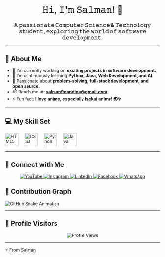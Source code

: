 <br clear="both">

<h1 align="center">𝙷𝚒, 𝙸'𝚖 𝚂𝚊𝚕𝚖𝚊𝚗! 👋</h1>
<h3 align="center">𝙰 𝚙𝚊𝚜𝚜𝚒𝚘𝚗𝚊𝚝𝚎 𝙲𝚘𝚖𝚙𝚞𝚝𝚎𝚛 𝚂𝚌𝚒𝚎𝚗𝚌𝚎 & 𝚃𝚎𝚌𝚑𝚗𝚘𝚕𝚘𝚐𝚢 𝚜𝚝𝚞𝚍𝚎𝚗𝚝, 𝚎𝚡𝚙𝚕𝚘𝚛𝚒𝚗𝚐 𝚝𝚑𝚎 𝚠𝚘𝚛𝚕𝚍 𝚘𝚏 𝚜𝚘𝚏𝚝𝚠𝚊𝚛𝚎 𝚍𝚎𝚟𝚎𝚕𝚘𝚙𝚖𝚎𝚗𝚝.</h3>

---

## 🚀 About Me
- 🔭 I’m currently working on **exciting projects in software development.**  
- 🌱 I’m continuously learning **Python, Java, Web Development, and AI.**  
- 🎯 Passionate about **problem-solving, full-stack development, and open source.**  
- 📫 Reach me at: **[salman9nandina@gmail.com](mailto:salman9nandina@gmail.com)**  
- ⚡ Fun fact: **I love anime, especially Isekai anime! 🌏✨**  

---

## 💻 My Skill Set  
<p align="left">
  <img src="https://cdn.jsdelivr.net/gh/devicons/devicon/icons/html5/html5-original.svg" height="43" alt="HTML5" />
  <img width="12" />
  <img src="https://cdn.jsdelivr.net/gh/devicons/devicon/icons/css3/css3-original.svg" height="43" alt="CSS3" />
  <img width="12" />
  <img src="https://cdn.jsdelivr.net/gh/devicons/devicon/icons/python/python-original.svg" height="43" alt="Python" />
  <img width="12" />
  <img src="https://cdn.jsdelivr.net/gh/devicons/devicon/icons/java/java-original.svg" height="43" alt="Java" />
</p>

---


## 🔗 Connect with Me  
<p align="center">
  <a href="https://www.youtube.com/@yourchannel" target="_blank">
    <img src="https://img.shields.io/badge/-YouTube-FF0000?style=for-the-badge&logo=youtube&logoColor=white" alt="YouTube" />
  </a>
  <a href="https://www.instagram.com/salman9sun/" target="_blank">
    <img src="https://img.shields.io/badge/-Instagram-E4405F?style=for-the-badge&logo=instagram&logoColor=white" alt="Instagram" />
  </a>
  <a href="https://bd.linkedin.com/in/salman9sun" target="_blank">
    <img src="https://img.shields.io/badge/-LinkedIn-0077B5?style=for-the-badge&logo=linkedin&logoColor=white" alt="LinkedIn" />
  </a>
  <a href="https://www.facebook.com/SALMAN9SUN" target="_blank">
    <img src="https://img.shields.io/badge/-Facebook-1877F2?style=for-the-badge&logo=facebook&logoColor=white" alt="Facebook" />
  </a>
  <a href="https://wa.link/aqvbju" target="_blank">
    <img src="https://img.shields.io/badge/-WhatsApp-25D366?style=for-the-badge&logo=whatsapp&logoColor=white" alt="WhatsApp" />
  </a>
</p>



## 🐍 Contribution Graph  
<picture>
  <source media="(prefers-color-scheme: dark)" srcset="https://raw.githubusercontent.com/tobiasmeyhoefer/tobiasmeyhoefer/output/github-snake-dark.svg" />
  <source media="(prefers-color-scheme: light)" srcset="https://raw.githubusercontent.com/tobiasmeyhoefer/tobiasmeyhoefer/output/github-snake.svg" />
  <img alt="GitHub Snake Animation" src="https://raw.githubusercontent.com/tobiasmeyhoefer/tobiasmeyhoefer/output/github-snake.svg" />
</picture>

---

## 🎯 Profile Visitors  
<div align="center">
  <img src="https://profile-counter.glitch.me/salman9sun/count.svg?" alt="Profile Views" />
</div>

---

⭐️ From [Salman](https://github.com/salman9sun)
